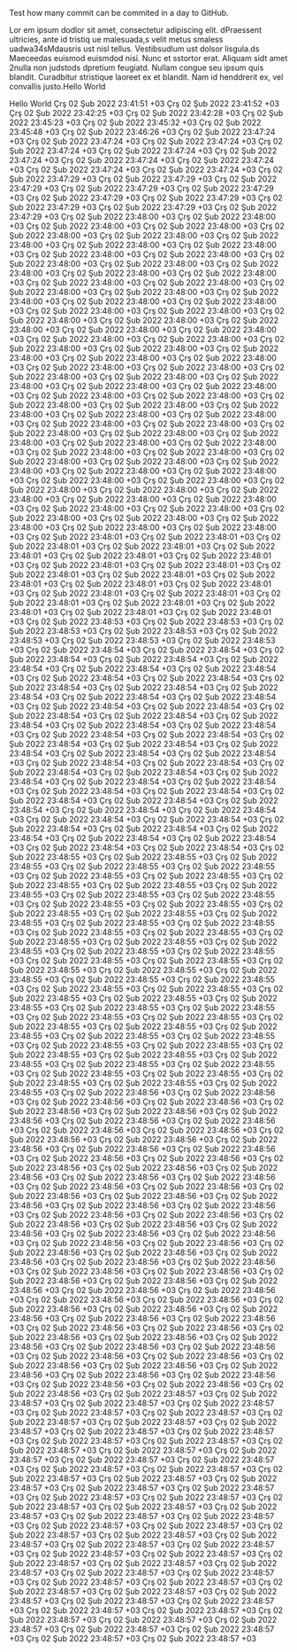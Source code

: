 Test how many commit can be commited in a day to GitHub.


Lor em ipsum  dodlor sit amet, consectetur adipiscing elit. dPraessent ultricies, ante id tristiq ue malesuada,s velit metus  smaless uadwa34sMdausris ust nisl tellus. Vestibsudlum ust dolsor lisgula.ds Maeceedas euismod euismdod nisi. Nunc et sstortor erat. Aliquam sidt amet 2nulla non judstods dpretium feugiatd. Nullam congue seu ipsum quis blandit. Curadbitur stristique laoreet ex et blandit. Nam id henddrerit ex, vel convallis justo.Hello World

Hello World
Çrş 02 Şub 2022 23:41:51 +03
Çrş 02 Şub 2022 23:41:52 +03
Çrş 02 Şub 2022 23:42:25 +03
Çrş 02 Şub 2022 23:42:28 +03
Çrş 02 Şub 2022 23:45:23 +03
Çrş 02 Şub 2022 23:45:32 +03
Çrş 02 Şub 2022 23:45:48 +03
Çrş 02 Şub 2022 23:46:26 +03
Çrş 02 Şub 2022 23:47:24 +03
Çrş 02 Şub 2022 23:47:24 +03
Çrş 02 Şub 2022 23:47:24 +03
Çrş 02 Şub 2022 23:47:24 +03
Çrş 02 Şub 2022 23:47:24 +03
Çrş 02 Şub 2022 23:47:24 +03
Çrş 02 Şub 2022 23:47:24 +03
Çrş 02 Şub 2022 23:47:24 +03
Çrş 02 Şub 2022 23:47:24 +03
Çrş 02 Şub 2022 23:47:24 +03
Çrş 02 Şub 2022 23:47:29 +03
Çrş 02 Şub 2022 23:47:29 +03
Çrş 02 Şub 2022 23:47:29 +03
Çrş 02 Şub 2022 23:47:29 +03
Çrş 02 Şub 2022 23:47:29 +03
Çrş 02 Şub 2022 23:47:29 +03
Çrş 02 Şub 2022 23:47:29 +03
Çrş 02 Şub 2022 23:47:29 +03
Çrş 02 Şub 2022 23:47:29 +03
Çrş 02 Şub 2022 23:47:29 +03
Çrş 02 Şub 2022 23:48:00 +03
Çrş 02 Şub 2022 23:48:00 +03
Çrş 02 Şub 2022 23:48:00 +03
Çrş 02 Şub 2022 23:48:00 +03
Çrş 02 Şub 2022 23:48:00 +03
Çrş 02 Şub 2022 23:48:00 +03
Çrş 02 Şub 2022 23:48:00 +03
Çrş 02 Şub 2022 23:48:00 +03
Çrş 02 Şub 2022 23:48:00 +03
Çrş 02 Şub 2022 23:48:00 +03
Çrş 02 Şub 2022 23:48:00 +03
Çrş 02 Şub 2022 23:48:00 +03
Çrş 02 Şub 2022 23:48:00 +03
Çrş 02 Şub 2022 23:48:00 +03
Çrş 02 Şub 2022 23:48:00 +03
Çrş 02 Şub 2022 23:48:00 +03
Çrş 02 Şub 2022 23:48:00 +03
Çrş 02 Şub 2022 23:48:00 +03
Çrş 02 Şub 2022 23:48:00 +03
Çrş 02 Şub 2022 23:48:00 +03
Çrş 02 Şub 2022 23:48:00 +03
Çrş 02 Şub 2022 23:48:00 +03
Çrş 02 Şub 2022 23:48:00 +03
Çrş 02 Şub 2022 23:48:00 +03
Çrş 02 Şub 2022 23:48:00 +03
Çrş 02 Şub 2022 23:48:00 +03
Çrş 02 Şub 2022 23:48:00 +03
Çrş 02 Şub 2022 23:48:00 +03
Çrş 02 Şub 2022 23:48:00 +03
Çrş 02 Şub 2022 23:48:00 +03
Çrş 02 Şub 2022 23:48:00 +03
Çrş 02 Şub 2022 23:48:00 +03
Çrş 02 Şub 2022 23:48:00 +03
Çrş 02 Şub 2022 23:48:00 +03
Çrş 02 Şub 2022 23:48:00 +03
Çrş 02 Şub 2022 23:48:00 +03
Çrş 02 Şub 2022 23:48:00 +03
Çrş 02 Şub 2022 23:48:00 +03
Çrş 02 Şub 2022 23:48:00 +03
Çrş 02 Şub 2022 23:48:00 +03
Çrş 02 Şub 2022 23:48:00 +03
Çrş 02 Şub 2022 23:48:00 +03
Çrş 02 Şub 2022 23:48:00 +03
Çrş 02 Şub 2022 23:48:00 +03
Çrş 02 Şub 2022 23:48:00 +03
Çrş 02 Şub 2022 23:48:00 +03
Çrş 02 Şub 2022 23:48:00 +03
Çrş 02 Şub 2022 23:48:00 +03
Çrş 02 Şub 2022 23:48:00 +03
Çrş 02 Şub 2022 23:48:00 +03
Çrş 02 Şub 2022 23:48:00 +03
Çrş 02 Şub 2022 23:48:00 +03
Çrş 02 Şub 2022 23:48:00 +03
Çrş 02 Şub 2022 23:48:00 +03
Çrş 02 Şub 2022 23:48:00 +03
Çrş 02 Şub 2022 23:48:00 +03
Çrş 02 Şub 2022 23:48:00 +03
Çrş 02 Şub 2022 23:48:00 +03
Çrş 02 Şub 2022 23:48:00 +03
Çrş 02 Şub 2022 23:48:00 +03
Çrş 02 Şub 2022 23:48:00 +03
Çrş 02 Şub 2022 23:48:00 +03
Çrş 02 Şub 2022 23:48:00 +03
Çrş 02 Şub 2022 23:48:00 +03
Çrş 02 Şub 2022 23:48:00 +03
Çrş 02 Şub 2022 23:48:00 +03
Çrş 02 Şub 2022 23:48:00 +03
Çrş 02 Şub 2022 23:48:00 +03
Çrş 02 Şub 2022 23:48:00 +03
Çrş 02 Şub 2022 23:48:00 +03
Çrş 02 Şub 2022 23:48:00 +03
Çrş 02 Şub 2022 23:48:00 +03
Çrş 02 Şub 2022 23:48:00 +03
Çrş 02 Şub 2022 23:48:00 +03
Çrş 02 Şub 2022 23:48:00 +03
Çrş 02 Şub 2022 23:48:00 +03
Çrş 02 Şub 2022 23:48:00 +03
Çrş 02 Şub 2022 23:48:00 +03
Çrş 02 Şub 2022 23:48:00 +03
Çrş 02 Şub 2022 23:48:01 +03
Çrş 02 Şub 2022 23:48:01 +03
Çrş 02 Şub 2022 23:48:01 +03
Çrş 02 Şub 2022 23:48:01 +03
Çrş 02 Şub 2022 23:48:01 +03
Çrş 02 Şub 2022 23:48:01 +03
Çrş 02 Şub 2022 23:48:01 +03
Çrş 02 Şub 2022 23:48:01 +03
Çrş 02 Şub 2022 23:48:01 +03
Çrş 02 Şub 2022 23:48:01 +03
Çrş 02 Şub 2022 23:48:01 +03
Çrş 02 Şub 2022 23:48:01 +03
Çrş 02 Şub 2022 23:48:01 +03
Çrş 02 Şub 2022 23:48:01 +03
Çrş 02 Şub 2022 23:48:01 +03
Çrş 02 Şub 2022 23:48:01 +03
Çrş 02 Şub 2022 23:48:01 +03
Çrş 02 Şub 2022 23:48:01 +03
Çrş 02 Şub 2022 23:48:01 +03
Çrş 02 Şub 2022 23:48:01 +03
Çrş 02 Şub 2022 23:48:01 +03
Çrş 02 Şub 2022 23:48:53 +03
Çrş 02 Şub 2022 23:48:53 +03
Çrş 02 Şub 2022 23:48:53 +03
Çrş 02 Şub 2022 23:48:53 +03
Çrş 02 Şub 2022 23:48:53 +03
Çrş 02 Şub 2022 23:48:53 +03
Çrş 02 Şub 2022 23:48:53 +03
Çrş 02 Şub 2022 23:48:54 +03
Çrş 02 Şub 2022 23:48:54 +03
Çrş 02 Şub 2022 23:48:54 +03
Çrş 02 Şub 2022 23:48:54 +03
Çrş 02 Şub 2022 23:48:54 +03
Çrş 02 Şub 2022 23:48:54 +03
Çrş 02 Şub 2022 23:48:54 +03
Çrş 02 Şub 2022 23:48:54 +03
Çrş 02 Şub 2022 23:48:54 +03
Çrş 02 Şub 2022 23:48:54 +03
Çrş 02 Şub 2022 23:48:54 +03
Çrş 02 Şub 2022 23:48:54 +03
Çrş 02 Şub 2022 23:48:54 +03
Çrş 02 Şub 2022 23:48:54 +03
Çrş 02 Şub 2022 23:48:54 +03
Çrş 02 Şub 2022 23:48:54 +03
Çrş 02 Şub 2022 23:48:54 +03
Çrş 02 Şub 2022 23:48:54 +03
Çrş 02 Şub 2022 23:48:54 +03
Çrş 02 Şub 2022 23:48:54 +03
Çrş 02 Şub 2022 23:48:54 +03
Çrş 02 Şub 2022 23:48:54 +03
Çrş 02 Şub 2022 23:48:54 +03
Çrş 02 Şub 2022 23:48:54 +03
Çrş 02 Şub 2022 23:48:54 +03
Çrş 02 Şub 2022 23:48:54 +03
Çrş 02 Şub 2022 23:48:54 +03
Çrş 02 Şub 2022 23:48:54 +03
Çrş 02 Şub 2022 23:48:54 +03
Çrş 02 Şub 2022 23:48:54 +03
Çrş 02 Şub 2022 23:48:54 +03
Çrş 02 Şub 2022 23:48:54 +03
Çrş 02 Şub 2022 23:48:54 +03
Çrş 02 Şub 2022 23:48:54 +03
Çrş 02 Şub 2022 23:48:54 +03
Çrş 02 Şub 2022 23:48:54 +03
Çrş 02 Şub 2022 23:48:54 +03
Çrş 02 Şub 2022 23:48:54 +03
Çrş 02 Şub 2022 23:48:54 +03
Çrş 02 Şub 2022 23:48:54 +03
Çrş 02 Şub 2022 23:48:54 +03
Çrş 02 Şub 2022 23:48:54 +03
Çrş 02 Şub 2022 23:48:54 +03
Çrş 02 Şub 2022 23:48:54 +03
Çrş 02 Şub 2022 23:48:54 +03
Çrş 02 Şub 2022 23:48:54 +03
Çrş 02 Şub 2022 23:48:54 +03
Çrş 02 Şub 2022 23:48:54 +03
Çrş 02 Şub 2022 23:48:54 +03
Çrş 02 Şub 2022 23:48:54 +03
Çrş 02 Şub 2022 23:48:54 +03
Çrş 02 Şub 2022 23:48:55 +03
Çrş 02 Şub 2022 23:48:55 +03
Çrş 02 Şub 2022 23:48:55 +03
Çrş 02 Şub 2022 23:48:55 +03
Çrş 02 Şub 2022 23:48:55 +03
Çrş 02 Şub 2022 23:48:55 +03
Çrş 02 Şub 2022 23:48:55 +03
Çrş 02 Şub 2022 23:48:55 +03
Çrş 02 Şub 2022 23:48:55 +03
Çrş 02 Şub 2022 23:48:55 +03
Çrş 02 Şub 2022 23:48:55 +03
Çrş 02 Şub 2022 23:48:55 +03
Çrş 02 Şub 2022 23:48:55 +03
Çrş 02 Şub 2022 23:48:55 +03
Çrş 02 Şub 2022 23:48:55 +03
Çrş 02 Şub 2022 23:48:55 +03
Çrş 02 Şub 2022 23:48:55 +03
Çrş 02 Şub 2022 23:48:55 +03
Çrş 02 Şub 2022 23:48:55 +03
Çrş 02 Şub 2022 23:48:55 +03
Çrş 02 Şub 2022 23:48:55 +03
Çrş 02 Şub 2022 23:48:55 +03
Çrş 02 Şub 2022 23:48:55 +03
Çrş 02 Şub 2022 23:48:55 +03
Çrş 02 Şub 2022 23:48:55 +03
Çrş 02 Şub 2022 23:48:55 +03
Çrş 02 Şub 2022 23:48:55 +03
Çrş 02 Şub 2022 23:48:55 +03
Çrş 02 Şub 2022 23:48:55 +03
Çrş 02 Şub 2022 23:48:55 +03
Çrş 02 Şub 2022 23:48:55 +03
Çrş 02 Şub 2022 23:48:55 +03
Çrş 02 Şub 2022 23:48:55 +03
Çrş 02 Şub 2022 23:48:55 +03
Çrş 02 Şub 2022 23:48:55 +03
Çrş 02 Şub 2022 23:48:55 +03
Çrş 02 Şub 2022 23:48:55 +03
Çrş 02 Şub 2022 23:48:55 +03
Çrş 02 Şub 2022 23:48:55 +03
Çrş 02 Şub 2022 23:48:55 +03
Çrş 02 Şub 2022 23:48:55 +03
Çrş 02 Şub 2022 23:48:55 +03
Çrş 02 Şub 2022 23:48:55 +03
Çrş 02 Şub 2022 23:48:55 +03
Çrş 02 Şub 2022 23:48:55 +03
Çrş 02 Şub 2022 23:48:55 +03
Çrş 02 Şub 2022 23:48:55 +03
Çrş 02 Şub 2022 23:48:55 +03
Çrş 02 Şub 2022 23:48:55 +03
Çrş 02 Şub 2022 23:48:55 +03
Çrş 02 Şub 2022 23:48:55 +03
Çrş 02 Şub 2022 23:48:55 +03
Çrş 02 Şub 2022 23:48:55 +03
Çrş 02 Şub 2022 23:48:55 +03
Çrş 02 Şub 2022 23:48:55 +03
Çrş 02 Şub 2022 23:48:55 +03
Çrş 02 Şub 2022 23:48:55 +03
Çrş 02 Şub 2022 23:48:55 +03
Çrş 02 Şub 2022 23:48:55 +03
Çrş 02 Şub 2022 23:48:56 +03
Çrş 02 Şub 2022 23:48:56 +03
Çrş 02 Şub 2022 23:48:56 +03
Çrş 02 Şub 2022 23:48:56 +03
Çrş 02 Şub 2022 23:48:56 +03
Çrş 02 Şub 2022 23:48:56 +03
Çrş 02 Şub 2022 23:48:56 +03
Çrş 02 Şub 2022 23:48:56 +03
Çrş 02 Şub 2022 23:48:56 +03
Çrş 02 Şub 2022 23:48:56 +03
Çrş 02 Şub 2022 23:48:56 +03
Çrş 02 Şub 2022 23:48:56 +03
Çrş 02 Şub 2022 23:48:56 +03
Çrş 02 Şub 2022 23:48:56 +03
Çrş 02 Şub 2022 23:48:56 +03
Çrş 02 Şub 2022 23:48:56 +03
Çrş 02 Şub 2022 23:48:56 +03
Çrş 02 Şub 2022 23:48:56 +03
Çrş 02 Şub 2022 23:48:56 +03
Çrş 02 Şub 2022 23:48:56 +03
Çrş 02 Şub 2022 23:48:56 +03
Çrş 02 Şub 2022 23:48:56 +03
Çrş 02 Şub 2022 23:48:56 +03
Çrş 02 Şub 2022 23:48:56 +03
Çrş 02 Şub 2022 23:48:56 +03
Çrş 02 Şub 2022 23:48:56 +03
Çrş 02 Şub 2022 23:48:56 +03
Çrş 02 Şub 2022 23:48:56 +03
Çrş 02 Şub 2022 23:48:56 +03
Çrş 02 Şub 2022 23:48:56 +03
Çrş 02 Şub 2022 23:48:56 +03
Çrş 02 Şub 2022 23:48:56 +03
Çrş 02 Şub 2022 23:48:56 +03
Çrş 02 Şub 2022 23:48:56 +03
Çrş 02 Şub 2022 23:48:56 +03
Çrş 02 Şub 2022 23:48:56 +03
Çrş 02 Şub 2022 23:48:56 +03
Çrş 02 Şub 2022 23:48:56 +03
Çrş 02 Şub 2022 23:48:56 +03
Çrş 02 Şub 2022 23:48:56 +03
Çrş 02 Şub 2022 23:48:56 +03
Çrş 02 Şub 2022 23:48:56 +03
Çrş 02 Şub 2022 23:48:56 +03
Çrş 02 Şub 2022 23:48:56 +03
Çrş 02 Şub 2022 23:48:56 +03
Çrş 02 Şub 2022 23:48:56 +03
Çrş 02 Şub 2022 23:48:56 +03
Çrş 02 Şub 2022 23:48:56 +03
Çrş 02 Şub 2022 23:48:56 +03
Çrş 02 Şub 2022 23:48:56 +03
Çrş 02 Şub 2022 23:48:56 +03
Çrş 02 Şub 2022 23:48:56 +03
Çrş 02 Şub 2022 23:48:56 +03
Çrş 02 Şub 2022 23:48:56 +03
Çrş 02 Şub 2022 23:48:56 +03
Çrş 02 Şub 2022 23:48:56 +03
Çrş 02 Şub 2022 23:48:56 +03
Çrş 02 Şub 2022 23:48:56 +03
Çrş 02 Şub 2022 23:48:56 +03
Çrş 02 Şub 2022 23:48:56 +03
Çrş 02 Şub 2022 23:48:56 +03
Çrş 02 Şub 2022 23:48:56 +03
Çrş 02 Şub 2022 23:48:56 +03
Çrş 02 Şub 2022 23:48:56 +03
Çrş 02 Şub 2022 23:48:56 +03
Çrş 02 Şub 2022 23:48:56 +03
Çrş 02 Şub 2022 23:48:56 +03
Çrş 02 Şub 2022 23:48:56 +03
Çrş 02 Şub 2022 23:48:56 +03
Çrş 02 Şub 2022 23:48:56 +03
Çrş 02 Şub 2022 23:48:56 +03
Çrş 02 Şub 2022 23:48:56 +03
Çrş 02 Şub 2022 23:48:56 +03
Çrş 02 Şub 2022 23:48:56 +03
Çrş 02 Şub 2022 23:48:56 +03
Çrş 02 Şub 2022 23:48:57 +03
Çrş 02 Şub 2022 23:48:57 +03
Çrş 02 Şub 2022 23:48:57 +03
Çrş 02 Şub 2022 23:48:57 +03
Çrş 02 Şub 2022 23:48:57 +03
Çrş 02 Şub 2022 23:48:57 +03
Çrş 02 Şub 2022 23:48:57 +03
Çrş 02 Şub 2022 23:48:57 +03
Çrş 02 Şub 2022 23:48:57 +03
Çrş 02 Şub 2022 23:48:57 +03
Çrş 02 Şub 2022 23:48:57 +03
Çrş 02 Şub 2022 23:48:57 +03
Çrş 02 Şub 2022 23:48:57 +03
Çrş 02 Şub 2022 23:48:57 +03
Çrş 02 Şub 2022 23:48:57 +03
Çrş 02 Şub 2022 23:48:57 +03
Çrş 02 Şub 2022 23:48:57 +03
Çrş 02 Şub 2022 23:48:57 +03
Çrş 02 Şub 2022 23:48:57 +03
Çrş 02 Şub 2022 23:48:57 +03
Çrş 02 Şub 2022 23:48:57 +03
Çrş 02 Şub 2022 23:48:57 +03
Çrş 02 Şub 2022 23:48:57 +03
Çrş 02 Şub 2022 23:48:57 +03
Çrş 02 Şub 2022 23:48:57 +03
Çrş 02 Şub 2022 23:48:57 +03
Çrş 02 Şub 2022 23:48:57 +03
Çrş 02 Şub 2022 23:48:57 +03
Çrş 02 Şub 2022 23:48:57 +03
Çrş 02 Şub 2022 23:48:57 +03
Çrş 02 Şub 2022 23:48:57 +03
Çrş 02 Şub 2022 23:48:57 +03
Çrş 02 Şub 2022 23:48:57 +03
Çrş 02 Şub 2022 23:48:57 +03
Çrş 02 Şub 2022 23:48:57 +03
Çrş 02 Şub 2022 23:48:57 +03
Çrş 02 Şub 2022 23:48:57 +03
Çrş 02 Şub 2022 23:48:57 +03
Çrş 02 Şub 2022 23:48:57 +03
Çrş 02 Şub 2022 23:48:57 +03
Çrş 02 Şub 2022 23:48:57 +03
Çrş 02 Şub 2022 23:48:57 +03
Çrş 02 Şub 2022 23:48:57 +03
Çrş 02 Şub 2022 23:48:57 +03
Çrş 02 Şub 2022 23:48:57 +03
Çrş 02 Şub 2022 23:48:57 +03
Çrş 02 Şub 2022 23:48:57 +03
Çrş 02 Şub 2022 23:48:57 +03
Çrş 02 Şub 2022 23:48:57 +03
Çrş 02 Şub 2022 23:48:57 +03
Çrş 02 Şub 2022 23:48:57 +03
Çrş 02 Şub 2022 23:48:57 +03
Çrş 02 Şub 2022 23:48:57 +03
Çrş 02 Şub 2022 23:48:57 +03
Çrş 02 Şub 2022 23:48:57 +03
Çrş 02 Şub 2022 23:48:57 +03
Çrş 02 Şub 2022 23:48:57 +03
Çrş 02 Şub 2022 23:48:57 +03
Çrş 02 Şub 2022 23:48:57 +03
Çrş 02 Şub 2022 23:48:57 +03
Çrş 02 Şub 2022 23:48:57 +03
Çrş 02 Şub 2022 23:48:57 +03
